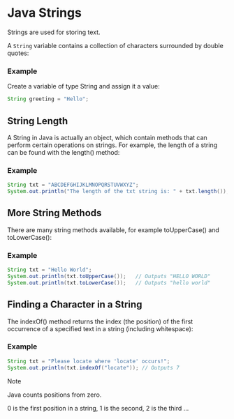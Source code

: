 # Java Strings
Strings are used for storing text.

A ```String``` variable contains a collection of characters surrounded by double quotes:
### Example
Create a variable of type String and assign it a value:
```java
String greeting = "Hello";
```
## String Length
A String in Java is actually an object, which contain methods that can perform certain operations on strings. For example, the length of a string can be found with the length() method:

### Example
```java
String txt = "ABCDEFGHIJKLMNOPQRSTUVWXYZ";
System.out.println("The length of the txt string is: " + txt.length());
```
## More String Methods
There are many string methods available, for example toUpperCase() and toLowerCase():
### Example
```java
String txt = "Hello World";
System.out.println(txt.toUpperCase());   // Outputs "HELLO WORLD"
System.out.println(txt.toLowerCase());   // Outputs "hello world"
```
## Finding a Character in a String
The indexOf() method returns the index (the position) of the first occurrence of a specified text in a string (including whitespace):
### Example
```java
String txt = "Please locate where 'locate' occurs!";
System.out.println(txt.indexOf("locate")); // Outputs 7
```
>[!Note]
>Java counts positions from zero.
> 
>0 is the first position in a string, 1 is the second, 2 is the third ...


